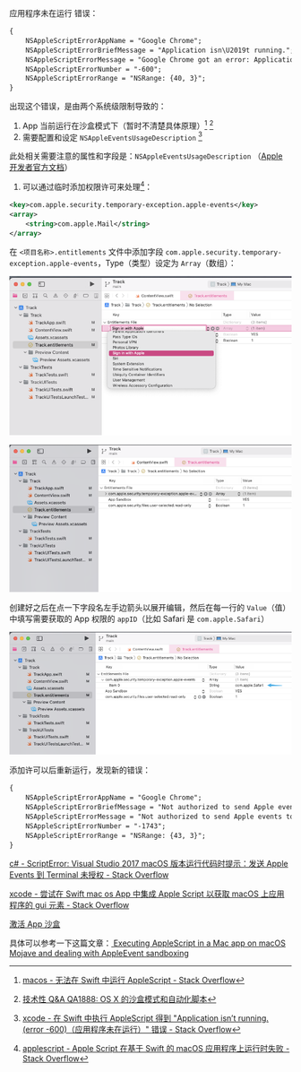 应用程序未在运行
错误：

```txt
{
	NSAppleScriptErrorAppName = "Google Chrome";
    NSAppleScriptErrorBriefMessage = "Application isn\U2019t running.";
    NSAppleScriptErrorMessage = "Google Chrome got an error: Application isn\U2019t running.";
    NSAppleScriptErrorNumber = "-600";
    NSAppleScriptErrorRange = "NSRange: {40, 3}";
}
```

出现这个错误，是由两个系统级限制导致的：

1. App 当前运行在沙盒模式下（暂时不清楚具体原理）[^3] [^4]
2. 需要配置和设定 `NSAppleEventsUsageDescription` [^2]

此处相关需要注意的属性和字段是：`NSAppleEventsUsageDescription` （[Apple 开发者官方文档](https://developer.apple.com/documentation/bundleresources/information_property_list/nsappleeventsusagedescription)）

1. 可以通过临时添加权限许可来处理[^1]：

```xml
<key>com.apple.security.temporary-exception.apple-events</key>
<array>
    <string>com.apple.Mail</string>
</array>
```

在 `<项目名称>.entitlements` 文件中添加字段 `com.apple.security.temporary-exception.apple-events`，Type（类型）设定为 `Array`（数组）：

![|800](assets/Xcode_image_20211029164201.png)

![|800](assets/Xcode_image_20211029164434.png)

创建好之后在点一下字段名左手边箭头以展开编辑，然后在每一行的 `Value`（值）中填写需要获取的 App 权限的 `appID`（比如 Safari 是 `com.apple.Safari`）

![|800](assets/Xcode_image_20211029164627.png)

添加许可以后重新运行，发现新的错误：

```txt
{
    NSAppleScriptErrorAppName = "Google Chrome";
    NSAppleScriptErrorBriefMessage = "Not authorized to send Apple events to Google Chrome.";
    NSAppleScriptErrorMessage = "Not authorized to send Apple events to Google Chrome.";
    NSAppleScriptErrorNumber = "-1743";
    NSAppleScriptErrorRange = "NSRange: {43, 3}";
}
```

[c# - ScriptError: Visual Studio 2017 macOS 版本运行代码时提示：发送 Apple Events 到 Terminal 未授权 - Stack Overflow](https://stackoverflow.com/questions/54349237/scripterror-not-authorized-to-send-apple-events-to-terminal-when-running-code-o)

[xcode - 尝试在 Swift mac os App 中集成 Apple Script 以获取 macOS 上应用程序的 gui 元素 - Stack Overflow](https://stackoverflow.com/questions/62668336/trying-to-integrate-apple-script-in-swift-mac-os-app-to-get-the-gui-elements-of)

[激活 App 沙盒](https://developer.apple.com/library/archive/documentation/Miscellaneous/Reference/EntitlementKeyReference/Chapters/EnablingAppSandbox.html#//apple_ref/doc/uid/TP40011195-CH4-SW25)

具体可以参考一下这篇文章：[
Executing AppleScript in a Mac app on macOS Mojave and dealing with AppleEvent sandboxing](https://www.jessesquires.com/blog/2018/11/17/executing-applescript-in-mac-app-on-macos-mojave/)

[^1]: [applescript - Apple Script 在基于 Swift 的 macOS 应用程序上运行时失败 - Stack Overflow](https://stackoverflow.com/questions/52432402/apple-script-fails-when-run-from-within-a-macos-swift-based-application)
[^2]: [xcode - 在 Swift 中执行 AppleScript 得到 "Application isn’t running. (error -600)（应用程序未在运行）" 错误 - Stack Overflow](https://stackoverflow.com/questions/60449827/got-application-isn-t-running-error-600-when-executing-applescript-in-swif)
[^3]: [macos - 无法在 Swift 中运行 AppleScript - Stack Overflow](https://stackoverflow.com/questions/52601414/running-applescript-from-swift-not-working)
[^4]: [技术性 Q&A QA1888: OS X 的沙盒模式和自动化脚本](https://developer.apple.com/library/archive/qa/qa1888/_index.html)
